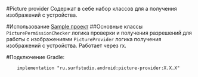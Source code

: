 #Picture provider
Содержат в себе набор классов для а получения изображений с устройства.

#Использование
[Sample проект](../picture-provider-sample/README.md)
##Основные классы
`PicturePermissionChecker` логика проверки и получения разрешений для работы с изображениями
`PictureProvider` логика получения изображений с устройства. Работает через rx.

#Подключение
Gradle:
```
    implementation "ru.surfstudio.android:picture-provider:X.X.X"
```